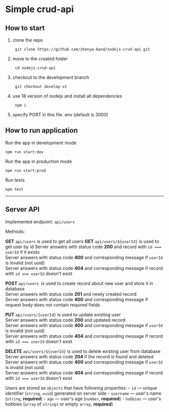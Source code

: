 # Simple crud-api

## How to start
1. clone the repo

        git clone https://github.com/zhenya-band/nodejs-crud-api.git

2. move to the created folder

        cd nodejs-crud-api

3. checkout to the development branch

        git checkout develop-v2

4. use 18 version of nodejs and install all dependencies

        npm i

5. specify PORT in this file .env (default is 3000)

## How to run application


Run the app in development mode

    npm run start:dev


Run the app in production mode

    npm run start:prod


Run tests

    npm test
___

## Server API

Implemented endpoint:
`api/users`

Methods:

**GET** `api/users` is used to get all users
**GET** `api/users/${userId}` is used to get user by id
Server answers with status code **200** and record with `id === userId` if it exists  
Server answers with status code **400** and corresponding message if `userId` is invalid (not uuid)  
Server answers with status code **404** and corresponding message if record with `id === userId` doesn't exist  

**POST** `api/users `is used to create record about new user and store it in database  
Server answers with status code **201** and newly created record  
Server answers with status code **400** and corresponding message if request body does not contain required fields  
   
**PUT** `api/users/{userId}` is used to update existing user  
Server answers with status code **200** and updated record  
Server answers with status code **400** and corresponding message if `userId` is invalid (not uuid)  
Server answers with status code **404** and corresponding message if record with `id === userId` doesn't exist  
   
**DELETE** `api/users/${userId}` is used to delete existing user from database  
Server answers with status code **204** if the record is found and deleted  
Server answers with status code **400** and corresponding message if `userId` is invalid (not uuid)  
Server answers with status code **404** and corresponding message if record with `id === userId` doesn't exist  

Users are stored as `objects` that have following properties:
    - `id` — unique identifier (`string`, `uuid`) generated on server side
    - `username` — user's name (`string`, **required**)
    - `age` — user's age (`number`, **required**)
    - `hobbies` — user's hobbies (`array` of `strings` or empty `array`, **required**)